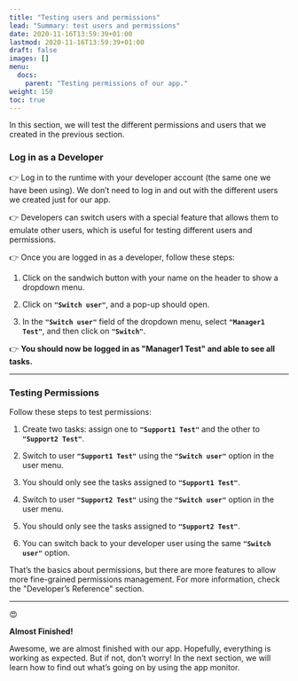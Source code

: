 ```yaml
---
title: "Testing users and permissions"
lead: "Summary: test users and permissions"
date: 2020-11-16T13:59:39+01:00
lastmod: 2020-11-16T13:59:39+01:00
draft: false
images: []
menu:
  docs:
    parent: "Testing permissions of our app."
weight: 150
toc: true
---
```


In this section, we will test the different permissions and users that we created in the previous section.

### Log in as a Developer

👉 Log in to the runtime with your developer account (the same one we have been using). We don’t need to log in and out with the different users we created just for our app.

👉 Developers can switch users with a special feature that allows them to emulate other users, which is useful for testing different users and permissions.

👉 Once you are logged in as a developer, follow these steps:

   1. Click on the sandwich button with your name on the header to show a dropdown menu.

   2. Click on **`"Switch user"`**, and a pop-up should open.
  
   3. In the **`"Switch user"`** field of the dropdown menu, select **`"Manager1 Test"`**, and then click on **`"Switch"`**.

👉 **You should now be logged in as "Manager1 Test" and able to see all tasks.**

---

### Testing Permissions

Follow these steps to test permissions:

1. Create two tasks: assign one to **`"Support1 Test"`** and the other to **`"Support2 Test"`**.

2. Switch to user **`"Support1 Test"`** using the **`"Switch user"`** option in the user menu.

3. You should only see the tasks assigned to **`"Support1 Test"`**.

4. Switch to user **`"Support2 Test"`** using the **`"Switch user"`** option in the user menu.

5. You should only see the tasks assigned to **`"Support2 Test"`**.

6. You can switch back to your developer user using the same **`"Switch user"`** option.

That’s the basics about permissions, but there are more features to allow more fine-grained permissions management. For more information, check the "Developer’s Reference" section.

---

😍

**Almost Finished!**

Awesome, we are almost finished with our app. Hopefully, everything is working as expected. But if not, don’t worry! In the next section, we will learn how to find out what’s going on by using the app monitor.

